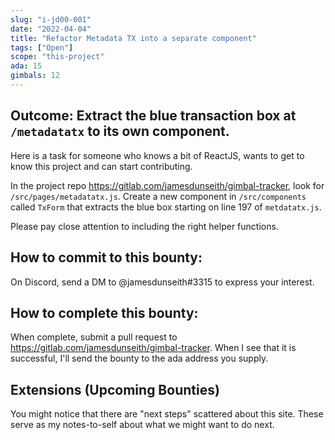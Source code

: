 ```yaml
---
slug: "i-jd00-001"
date: "2022-04-04"
title: "Refactor Metadata TX into a separate component"
tags: ["Open"]
scope: "this-project"
ada: 15
gimbals: 12
---
```


## Outcome: Extract the blue transaction box at `/metadatatx` to its own component.

Here is a task for someone who knows a bit of ReactJS, wants to get to know this project and can start contributing.

In the project repo https://gitlab.com/jamesdunseith/gimbal-tracker, look for `/src/pages/metadatatx.js`. Create a new component in `/src/components` called `TxForm` that extracts the blue box starting on line 197 of `metdatatx.js`.

Please pay close attention to including the right helper functions.

## How to commit to this bounty:

On Discord, send a DM to @jamesdunseith#3315 to express your interest.

## How to complete this bounty:

When complete, submit a pull request to https://gitlab.com/jamesdunseith/gimbal-tracker. When I see that it is successful, I'll send the bounty to the ada address you supply.

## Extensions (Upcoming Bounties)

You might notice that there are "next steps" scattered about this site. These serve as my notes-to-self about what we might want to do next.
